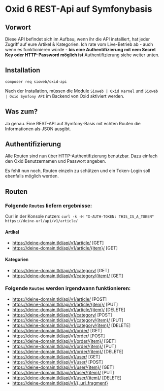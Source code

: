 # Oxid 6 REST-Api auf Symfonybasis

## Vorwort

Diese API befindet sich im Aufbau, wenn ihr die API installiert, hat jeder Zugriff auf eure Artikel & Kategorien. Ich rate vom Live-Betrieb ab - auch wenn es funktionieren würde - <b>bis eine Authentifizierung mit nem Secret Key oder HTTP-Password möglich ist</b> Authentifizierung siehe weiter unten.

## Installation

```
composer req sioweb/oxid-api
```

Nach der Installation, müssen die Module `Sioweb | Oxid Kernel` und `Sioweb | Oxid Symfony API` im Backend von Oxid aktiviert werden.

## Was zum?

Ja genau. Eine REST-API auf Symfony-Basis mit echten Routen die Informationen als JSON ausgibt.

## Authentifizierung

Alle Routen sind nun über HTTP-Authentifizierung benutzbar. Dazu einfach den Oxid Benutzernamen und Passwort angeben.

Es fehlt nun noch, Routen einzeln zu schützen und ein Token-Login soll ebenfalls möglich werden.

## Routen

### Folgende `Routes` liefern ergebnisse:

Curl in der Konsole nutzen: `curl -k -H "X-AUTH-TOKEN: THIS_IS_A_TOKEN" https://deine-url/api/v1/article/`

#### Artikel

- https://deine-domain.tld/api/v1/article/ [GET]
- https://deine-domain.tld/api/v1/article/{item}/ [GET]

#### Kategorien

- https://deine-domain.tld/api/v1/category/ [GET]
- https://deine-domain.tld/api/v1/category/{item}/ [GET]

### Folgende `Routes` werden irgendwann funktionieren:

- https://deine-domain.tld/api/v1/article/ [POST]
- https://deine-domain.tld/api/v1/article/{item}/ [PUT]
- https://deine-domain.tld/api/v1/article/{item}/ [DELETE]
- https://deine-domain.tld/api/v1/category/ [POST]
- https://deine-domain.tld/api/v1/category/{item}/ [PUT]
- https://deine-domain.tld/api/v1/category/{item}/ [DELETE]
- https://deine-domain.tld/api/v1/order/ [GET]
- https://deine-domain.tld/api/v1/order/ [POST]
- https://deine-domain.tld/api/v1/order/{item}/ [GET]
- https://deine-domain.tld/api/v1/order/{item}/ [PUT]
- https://deine-domain.tld/api/v1/order/{item}/ [DELETE]
- https://deine-domain.tld/api/v1/user/ [GET]
- https://deine-domain.tld/api/v1/user/ [POST]
- https://deine-domain.tld/api/v1/user/{item}/ [GET]
- https://deine-domain.tld/api/v1/user/{item}/ [PUT]
- https://deine-domain.tld/api/v1/user/{item}/ [DELETE]
- https://deine-domain.tld/api/v1/{_url_fragment}
